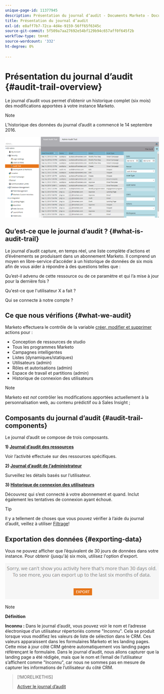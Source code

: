 ```yaml
---
unique-page-id: 11377945
description: Présentation du journal d’audit - Documents Marketo - Documentation du produit
title: Présentation du journal d’audit
exl-id: e8aff7b7-72ca-4d4e-9159-56ff65f6345c
source-git-commit: 5f509a7aa27692e54bf129b94c657aff0f645f2b
workflow-type: tm+mt
source-wordcount: '332'
ht-degree: 0%

---
```


# Présentation du journal d’audit {#audit-trail-overview}

Le journal d’audit vous permet d’obtenir un historique complet (six mois) des modifications apportées à votre instance Marketo.

>[!NOTE]
>
>L’historique des données du journal d’audit a commencé le 14 septembre 2016.

![](assets/audit-trail-overview-1.png)

## Qu’est-ce que le journal d’audit ? {#what-is-audit-trail}

Le journal d’audit capture, en temps réel, une liste complète d’actions et d’événements se produisant dans un abonnement Marketo. Il comprend un moyen en libre-service d’accéder à un historique de données de six mois afin de vous aider à répondre à des questions telles que :

Qu’est-il advenu de cette ressource ou de ce paramètre et qui l’a mise à jour pour la dernière fois ?

Qu&#39;est-ce que l&#39;utilisateur X a fait ?

Qui se connecte à notre compte ?

## Ce que nous vérifions {#what-we-audit}

Marketo effectuera le contrôle de la variable [créer, modifier et supprimer](/help/marketo/product-docs/administration/audit-trail/change-details-in-audit-trail.md) actions pour :

* Conception de ressources de studio
* Tous les programmes Marketo
* Campagnes intelligentes
* Listes (dynamiques/statiques)
* Utilisateurs (admin)
* Rôles et autorisations (admin)
* Espace de travail et partitions (admin)
* Historique de connexion des utilisateurs

>[!NOTE]
>
>Marketo est _not_ contrôler les modifications apportées actuellement à la personnalisation web, au contenu prédictif ou à Sales Insight ;

## Composants du journal d’audit {#audit-trail-components}

Le journal d’audit se compose de trois composants.

**1) [Journal d’audit des ressources](/help/marketo/product-docs/administration/audit-trail/change-details-in-audit-trail.md#asset-audit-trail)**

Voir l’activité effectuée sur des ressources spécifiques.

**2) [Journal d’audit de l’administrateur](/help/marketo/product-docs/administration/audit-trail/change-details-in-audit-trail.md#admin-audit-trail)**

Surveillez les détails basés sur l’utilisateur.

**3) [Historique de connexion des utilisateurs](/help/marketo/product-docs/administration/audit-trail/user-login-history.md)**

Découvrez qui s’est connecté à votre abonnement et quand. Inclut également les tentatives de connexion ayant échoué.

>[!TIP]
>
>Il y a tellement de choses que vous pouvez vérifier à l’aide du journal d’audit, veillez à utiliser [Filtrage](/help/marketo/product-docs/administration/audit-trail/filtering-in-audit-trail.md)!

## Exportation des données {#exporting-data}

Vous ne pouvez afficher que l’équivalent de 30 jours de données dans votre instance. Pour obtenir (jusqu&#39;à) six mois, utilisez l&#39;option d&#39;export.

![](assets/two.png)

>[!NOTE]
>
>**Définition**
>
>**Inconnu :** Dans le journal d’audit, vous pouvez voir le nom et l’adresse électronique d’un utilisateur répertoriés comme &quot;Inconnu&quot;. Cela se produit lorsque vous modifiez les valeurs de liste de sélection dans le CRM. Ces valeurs apparaissent dans les formulaires Marketo et les landing pages. Cette mise à jour côté CRM génère automatiquement vos landing pages référençant le formulaire. Dans le journal d’audit, nous allons capturer que la landing page a été rédigée, mais que le nom et l’email de l’utilisateur s’affichent comme &quot;Inconnu&quot;, car nous ne sommes pas en mesure de capturer les informations de l’utilisateur du côté CRM.

>[!MORELIKETHIS]
>
>[Activer le journal d’audit](/help/marketo/product-docs/administration/audit-trail/enable-audit-trail.md)
